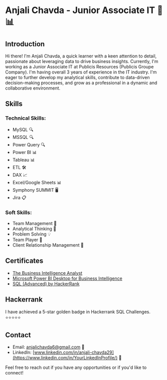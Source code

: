 # Anjali Chavda - Junior Associate IT 💼 📊

## Introduction
Hi there! I'm Anjali Chavda, a quick learner with a keen attention to detail, passionate about leveraging data to drive business insights. Currently, I'm working as a Junior Associate IT at Publicis Resources (Publicis Groupe Company). I'm having overall 3 years of experience in the IT industry. I'm eager to further develop my analytical skills, contribute to data-driven decision-making processes, and grow as a professional in a dynamic and collaborative environment.

## Skills
### Technical Skills:
- MySQL 🔍
- MSSQL 🔍
- Power Query 🔍
- Power BI 📊
- Tableau 📊
- ETL 🛠️
- DAX 📈
- Excel/Google Sheets 📊
- Symphony SUMMIT 🖥️
- Jira 📋

### Soft Skills:
- Team Management 👥
- Analytical Thinking 🤔
- Problem Solving 💡
- Team Player 🤝
- Client Relationship Management 💬

## Certificates
- [The Business Intelligence Analyst](https://www.udemy.com/certificate/UC-b569793d-6439-44b3-84bb-23d851bc98ea/)
- [Microsoft Power BI Desktop for Business Intelligence](https://www.udemy.com/certificate/UC-942a1c99-ea3f-461e-bac7-ff5ce8f5a7cc/)
- [SQL (Advanced) by HackerRank](https://www.hackerrank.com/certificates/fc8b02468ce7)

## Hackerrank
I have achieved a 5-star golden badge in Hackerrank SQL Challenges. ⭐⭐⭐⭐⭐

## Contact
- Email: [anjalichavda6@gmail.com](mailto:YourEmail@gmail.com) 📧
- LinkedIn: [www.linkedin.com/in/anjali-chavda29](https://www.linkedin.com/in/YourLinkedInProfile/) 🔗

Feel free to reach out if you have any opportunities or if you'd like to connect!
